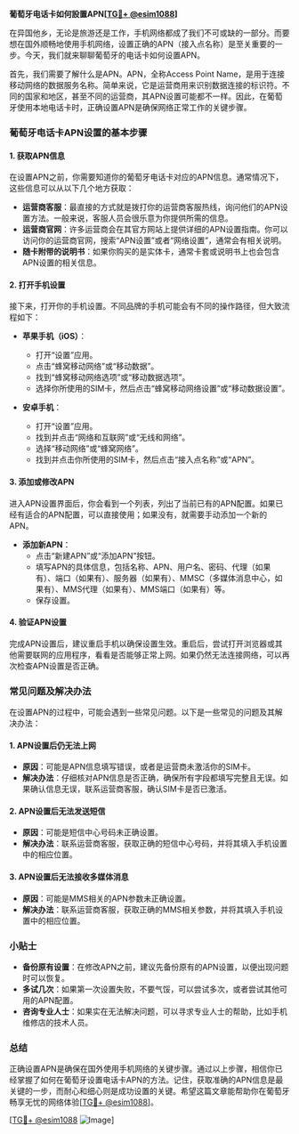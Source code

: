 **葡萄牙电话卡如何設置APN[[TG💪+ @esim1088](https://t.me/s/esim1088)]**

在异国他乡，无论是旅游还是工作，手机网络都成了我们不可或缺的一部分。而要想在国外顺畅地使用手机网络，设置正确的APN（接入点名称）是至关重要的一步。今天，我们就来聊聊葡萄牙的电话卡如何设置APN。

首先，我们需要了解什么是APN。APN，全称Access Point Name，是用于连接移动网络的数据服务名称。简单来说，它是运营商用来识别数据连接的标识符。不同的国家和地区，甚至不同的运营商，其APN设置可能都不一样。因此，在葡萄牙使用本地电话卡时，正确设置APN是确保网络正常工作的关键步骤。

### 葡萄牙电话卡APN设置的基本步骤

#### 1. 获取APN信息

在设置APN之前，你需要知道你的葡萄牙电话卡对应的APN信息。通常情况下，这些信息可以从以下几个地方获取：

- **运营商客服**：最直接的方式就是拨打你的运营商客服热线，询问他们的APN设置方法。一般来说，客服人员会很乐意为你提供所需的信息。
- **运营商官网**：许多运营商会在其官方网站上提供详细的APN设置指南。你可以访问你的运营商官网，搜索“APN设置”或者“网络设置”，通常会有相关说明。
- **随卡附带的说明书**：如果你购买的是实体卡，通常卡套或说明书上也会包含APN设置的相关信息。

#### 2. 打开手机设置

接下来，打开你的手机设置。不同品牌的手机可能会有不同的操作路径，但大致流程如下：

- **苹果手机（iOS）**：
  - 打开“设置”应用。
  - 点击“蜂窝移动网络”或“移动数据”。
  - 找到“蜂窝移动网络选项”或“移动数据选项”。
  - 选择你所使用的SIM卡，然后点击“蜂窝移动网络设置”或“移动数据设置”。

- **安卓手机**：
  - 打开“设置”应用。
  - 找到并点击“网络和互联网”或“无线和网络”。
  - 选择“移动网络”或“蜂窝网络”。
  - 找到并点击你所使用的SIM卡，然后点击“接入点名称”或“APN”。

#### 3. 添加或修改APN

进入APN设置界面后，你会看到一个列表，列出了当前已有的APN配置。如果已经有适合的APN配置，可以直接使用；如果没有，就需要手动添加一个新的APN。

- **添加新APN**：
  - 点击“新建APN”或“添加APN”按钮。
  - 填写APN的具体信息，包括名称、APN、用户名、密码、代理（如果有）、端口（如果有）、服务器（如果有）、MMSC（多媒体消息中心，如果有）、MMS代理（如果有）、MMS端口（如果有）等。
  - 保存设置。

#### 4. 验证APN设置

完成APN设置后，建议重启手机以确保设置生效。重启后，尝试打开浏览器或其他需要联网的应用程序，看看是否能够正常上网。如果仍然无法连接网络，可以再次检查APN设置是否正确。

### 常见问题及解决办法

在设置APN的过程中，可能会遇到一些常见问题。以下是一些常见的问题及其解决办法：

#### 1. APN设置后仍无法上网

- **原因**：可能是APN信息填写错误，或者是运营商未激活你的SIM卡。
- **解决办法**：仔细核对APN信息是否正确，确保所有字段都填写完整且无误。如果确认信息无误，联系运营商客服，确认SIM卡是否已激活。

#### 2. APN设置后无法发送短信

- **原因**：可能是短信中心号码未正确设置。
- **解决办法**：联系运营商客服，获取正确的短信中心号码，并将其填入手机设置中的相应位置。

#### 3. APN设置后无法接收多媒体消息

- **原因**：可能是MMS相关的APN参数未正确设置。
- **解决办法**：联系运营商客服，获取正确的MMS相关参数，并将其填入手机设置中的相应位置。

### 小贴士

- **备份原有设置**：在修改APN之前，建议先备份原有的APN设置，以便出现问题时可以恢复。
- **多试几次**：如果第一次设置失败，不要气馁，可以尝试多次，或者尝试其他可用的APN配置。
- **咨询专业人士**：如果实在无法解决问题，可以寻求专业人士的帮助，比如手机维修店的技术人员。

### 总结

正确设置APN是确保在国外使用手机网络的关键步骤。通过以上步骤，相信你已经掌握了如何在葡萄牙设置电话卡APN的方法。记住，获取准确的APN信息是最关键的一步，而耐心和细心则是成功设置的关键。希望这篇文章能帮助你在葡萄牙畅享无忧的网络体验[[TG💪+ @esim1088](https://t.me/s/esim1088)]。

[[TG💪+ @esim1088](https://t.me/s/esim1088) ![Image](https://i.postimg.cc/4NQfJmqS/Snipaste-2025-05-13-00-14-12.png)]